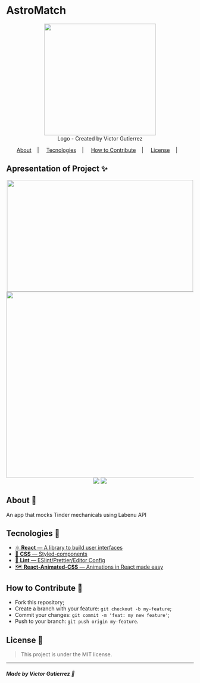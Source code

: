 <h1>AstroMatch</h1>

<p align="center">
<image width="300" height="300" src="https://user-images.githubusercontent.com/62355596/85173424-37fa7280-b241-11ea-84ef-fe182dee0872.png"/></br>
<label>Logo - Created by Victor Gutierrez</label>
</p>

<p align="center">
<a href="#about-memo">About</a>&nbsp;&nbsp;&nbsp; | &nbsp;&nbsp;&nbsp;
<a href="#tecnologies-rocket">Tecnologies</a>&nbsp;&nbsp;&nbsp; | &nbsp;&nbsp;&nbsp;
<a href="#how-to-contribute-">How to Contribute</a>&nbsp;&nbsp;&nbsp; | &nbsp;&nbsp;&nbsp;
<a href="#license-scroll">License</a>&nbsp;&nbsp;&nbsp; | &nbsp;&nbsp;&nbsp;
</p>


## Apresentation of Project :sparkles:

<p align="center">
<image width="500" height="300" src="https://user-images.githubusercontent.com/62355596/85173530-6f691f00-b241-11ea-91ca-030e6ecad5a0.png" />
    <image width="700" height="500" src="https://user-images.githubusercontent.com/62355596/85173609-a0495400-b241-11ea-83a3-ded51c12ff31.png" />
    <image  src="https://user-images.githubusercontent.com/62355596/85174053-8
eb47c00-b242-11ea-9859-66bda09633cb.gif" />
     <image  src="https://user-images.githubusercontent.com/62355596/85174066-95db8a00-b242-11ea-80b0-6cfff1ee1859.gif" />
        </p>

## About :memo:

An app that mocks Tinder mechanicals using Labenu API

## Tecnologies :rocket:

- <a href="https://pt-br.reactjs.org/"> ⚛ **React** — A library to build user interfaces</a>
-  <a href="https://styled-components.com/">💅 **CSS** — Styled-components</a>
- <a href="https://eslint.org/">💖 **Lint** — ESlint/Prettier/Editor Config</a>
- <a href="https://github.com/digital-flowers/react-animated-css">🗺 **React-Animated-CSS** — Animations in React made easy</a>


## How to Contribute 🤔

- Fork this repository;
- Create a branch with your feature: `git checkout -b my-feature`;
- Commit your changes: `git commit -m 'feat: my new feature'`;
- Push to your branch: `git push origin my-feature`.

## License :scroll:

> This project is under the MIT license. 

---

##### Made by Victor Gutierrez :wave:
